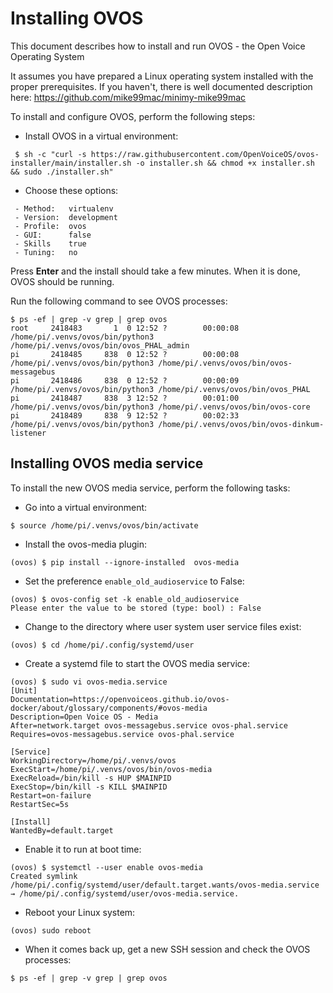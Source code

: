 # Installing OVOS
This document describes how to install and run OVOS - the Open Voice Operating System

It assumes you have prepared a Linux operating system installed with the proper prerequisites.  If you haven't, there is well documented description here: https://github.com/mike99mac/minimy-mike99mac

To install and configure OVOS, perform the following steps:
- Install OVOS in a virtual environment:

`` 
$ sh -c "curl -s https://raw.githubusercontent.com/OpenVoiceOS/ovos-installer/main/installer.sh -o installer.sh && chmod +x installer.sh && sudo ./installer.sh"
``

- Choose these options:
```
 - Method:   virtualenv                      
 - Version:  development        
 - Profile:  ovos               
 - GUI:      false                       
 - Skills    true            
 - Tuning:   no         
```

Press **Enter** and the install should take a few minutes.  When it is done, OVOS should be running.

Run the following command to see OVOS processes:

```
$ ps -ef | grep -v grep | grep ovos
root     2418483       1  0 12:52 ?        00:00:08 /home/pi/.venvs/ovos/bin/python3 /home/pi/.venvs/ovos/bin/ovos_PHAL_admin
pi       2418485     838  0 12:52 ?        00:00:08 /home/pi/.venvs/ovos/bin/python3 /home/pi/.venvs/ovos/bin/ovos-messagebus
pi       2418486     838  0 12:52 ?        00:00:09 /home/pi/.venvs/ovos/bin/python3 /home/pi/.venvs/ovos/bin/ovos_PHAL
pi       2418487     838  3 12:52 ?        00:01:00 /home/pi/.venvs/ovos/bin/python3 /home/pi/.venvs/ovos/bin/ovos-core
pi       2418489     838  9 12:52 ?        00:02:33 /home/pi/.venvs/ovos/bin/python3 /home/pi/.venvs/ovos/bin/ovos-dinkum-listener
```

## Installing OVOS media service
To install the new OVOS media service, perform the following tasks:

- Go into a virtual environment:

```
$ source /home/pi/.venvs/ovos/bin/activate
```

- Install the ovos-media plugin:

```
(ovos) $ pip install --ignore-installed  ovos-media
```

- Set the preference ``enable_old_audioservice`` to False:

```
(ovos) $ ovos-config set -k enable_old_audioservice
Please enter the value to be stored (type: bool) : False
```

- Change to the directory where user system user service files exist:

```
(ovos) $ cd /home/pi/.config/systemd/user
```

- Create a systemd file to start the OVOS media service: 

```
(ovos) $ sudo vi ovos-media.service
[Unit]
Documentation=https://openvoiceos.github.io/ovos-docker/about/glossary/components/#ovos-media
Description=Open Voice OS - Media
After=network.target ovos-messagebus.service ovos-phal.service
Requires=ovos-messagebus.service ovos-phal.service

[Service]
WorkingDirectory=/home/pi/.venvs/ovos
ExecStart=/home/pi/.venvs/ovos/bin/ovos-media
ExecReload=/bin/kill -s HUP $MAINPID
ExecStop=/bin/kill -s KILL $MAINPID
Restart=on-failure
RestartSec=5s

[Install]
WantedBy=default.target
```

- Enable it to run at boot time:

```
(ovos) $ systemctl --user enable ovos-media
Created symlink /home/pi/.config/systemd/user/default.target.wants/ovos-media.service → /home/pi/.config/systemd/user/ovos-media.service.
```

- Reboot your Linux system: 

```
(ovos) sudo reboot
```

- When it comes back up, get a new SSH session and check the OVOS processes:

```
$ ps -ef | grep -v grep | grep ovos
```
